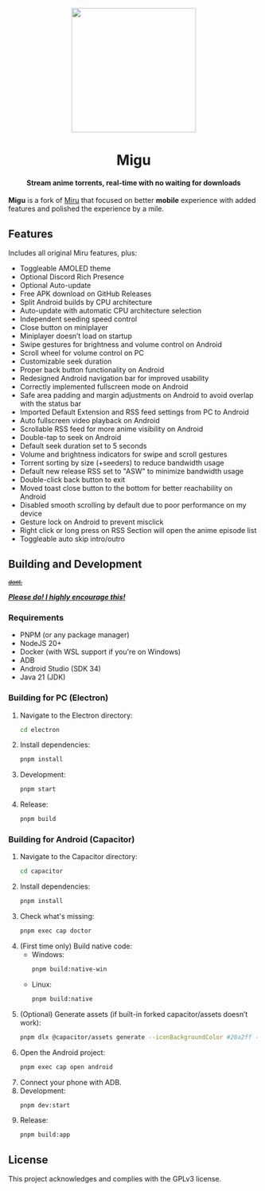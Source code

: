 <p align="center">
	<a href="https://github.com/NoCrypt/migu">
		<img src="./common/public/logo_filled.png" width="250">
	</a>
</p>
<h1 align="center"><b>Migu</b></h1>

<h4 align="center"><b>Stream anime torrents, real-time with no waiting for downloads</b></h4>

**Migu** is a fork of [Miru](https://github.com/ThaUnknown/miru/) that focused on better **mobile** experience with added features and polished the experience by a mile.

## **Features**

Includes all original Miru features, plus:

- Toggleable AMOLED theme
- Optional Discord Rich Presence
- Optional Auto-update
- Free APK download on GitHub Releases
- Split Android builds by CPU architecture
- Auto-update with automatic CPU architecture selection
- Independent seeding speed control
- Close button on miniplayer
- Miniplayer doesn’t load on startup
- Swipe gestures for brightness and volume control on Android
- Scroll wheel for volume control on PC
- Customizable seek duration
- Proper back button functionality on Android
- Redesigned Android navigation bar for improved usability
- Correctly implemented fullscreen mode on Android
- Safe area padding and margin adjustments on Android to avoid overlap with the status bar
- Imported Default Extension and RSS feed settings from PC to Android
- Auto fullscreen video playback on Android
- Scrollable RSS feed for more anime visibility on Android
- Double-tap to seek on Android
- Default seek duration set to 5 seconds
- Volume and brightness indicators for swipe and scroll gestures
- Torrent sorting by size (+seeders) to reduce bandwidth usage
- Default new release RSS set to "ASW" to minimize bandwidth usage
- Double-click back button to exit
- Moved toast close button to the bottom for better reachability on Android
- Disabled smooth scrolling by default due to poor performance on my device
- Gesture lock on Android to prevent misclick
- Right click or long press on RSS Section will open the anime episode list
- Toggleable auto skip intro/outro

## **Building and Development**

<sub>[~~*dont.*~~](https://github.com/ThaUnknown/miru/#:~:text=Building%20and%20Development-,dont,-Dependencies%3A)</sub>

<u>***Please do! I highly encourage this!***</u>

### Requirements
- PNPM (or any package manager)
- NodeJS 20+
- Docker (with WSL support if you're on Windows)
- ADB
- Android Studio (SDK 34)
- Java 21 (JDK)

### Building for PC (Electron)
1. Navigate to the Electron directory:
   ```bash
   cd electron
   ```
2. Install dependencies:
   ```bash
   pnpm install
   ```
3. Development:
   ```bash
   pnpm start
   ```
4. Release:
   ```bash
   pnpm build
   ```

### Building for Android (Capacitor)
1. Navigate to the Capacitor directory:
   ```bash
   cd capacitor
   ```
2. Install dependencies:
   ```bash
   pnpm install
   ```
3. Check what's missing:
   ```bash
   pnpm exec cap doctor
   ```
4. (First time only) Build native code:
   - Windows:
     ```bash
     pnpm build:native-win
     ```
   - Linux:
     ```bash
     pnpm build:native
     ```
5. (Optional) Generate assets (if built-in forked capacitor/assets doesn’t work):
   ```bash
   pnpm dlx @capacitor/assets generate --iconBackgroundColor #20a2ff --iconBackgroundColorDark #20a2ff --splashBackgroundColor #20a2ff --splashBackgroundColorDark #20a2ff --android
   ```
6. Open the Android project:
   ```bash
   pnpm exec cap open android
   ```
7. Connect your phone with ADB.
8. Development:
   ```bash
   pnpm dev:start
   ```
9. Release:
   ```bash
   pnpm build:app
   ```

## License

This project acknowledges and complies with the GPLv3 license.
